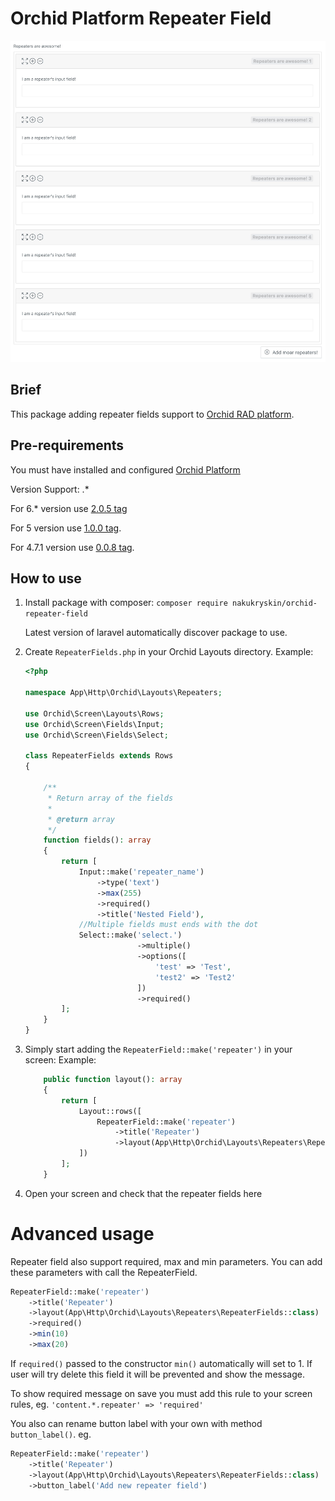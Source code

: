 # Orchid Platform Repeater Field

![Orchid Platform Repeater Field](screenshots/repeater.jpg?raw=true)

## Brief
This package adding repeater fields support to [Orchid RAD platform](https://github.com/orchidsoftware/platform).

## Pre-requirements
You must have installed and configured [Orchid Platform](https://github.com/orchidsoftware/platform)

Version Support: .*

For 6.* version use [2.0.5 tag](https://github.com/Nks/orchid-repeater-field/tree/2.0.5)

For 5 version use [1.0.0 tag](https://github.com/Nks/orchid-repeater-field/tree/1.0.0). 

For 4.7.1 version use [0.0.8 tag](https://github.com/Nks/orchid-repeater-field/tree/0.0.8).

## How to use

1. Install package with composer: 
    `composer require nakukryskin/orchid-repeater-field`
    
    Latest version of laravel automatically discover package to use.
    
1. Create `RepeaterFields.php` in your Orchid Layouts directory. 
    Example:
    ```php
    <?php
    
    namespace App\Http\Orchid\Layouts\Repeaters;
    
    use Orchid\Screen\Layouts\Rows;
    use Orchid\Screen\Fields\Input;
    use Orchid\Screen\Fields\Select;
    
    class RepeaterFields extends Rows
    {
    
        /**
         * Return array of the fields
         *
         * @return array
         */
        function fields(): array
        {
            return [
                Input::make('repeater_name')
                    ->type('text')
                    ->max(255)
                    ->required()
                    ->title('Nested Field'),
                //Multiple fields must ends with the dot 
                Select::make('select.')
                             ->multiple()
                             ->options([
                                 'test' => 'Test',
                                 'test2' => 'Test2'
                             ])
                             ->required()
            ];
        }
    }
    ```

1. Simply start adding the `RepeaterField::make('repeater')` in your screen:
    Example:
    ```php
        public function layout(): array
        {
            return [
                Layout::rows([
                    RepeaterField::make('repeater')
                        ->title('Repeater')
                        ->layout(App\Http\Orchid\Layouts\Repeaters\RepeaterFields::class),
                ])
            ];
        }
    ```

1. Open your screen and check that the repeater fields here

# Advanced usage

Repeater field also support required, max and min parameters. You can add these parameters with call the RepeaterField.

```php
RepeaterField::make('repeater')
    ->title('Repeater')
    ->layout(App\Http\Orchid\Layouts\Repeaters\RepeaterFields::class)
    ->required()
    ->min(10)
    ->max(20)
```

If `required()` passed to the constructor `min()` automatically will set to 1. If user will try delete this field it will be prevented and show the message.

To show required message on save you must add this rule to your screen rules, eg. `'content.*.repeater' => 'required'`

You also can rename button label with your own with method `button_label()`. 
eg.
```php
RepeaterField::make('repeater')
    ->title('Repeater')
    ->layout(App\Http\Orchid\Layouts\Repeaters\RepeaterFields::class)
    ->button_label('Add new repeater field')
```
